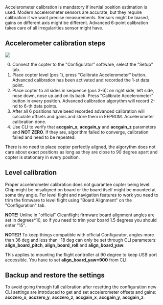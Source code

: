 Accelerometer calibration is mandatory if inertial position estimation is used. Modern accelerometer sensors are accurate, but they require calibration it we want precise measurements. Sensors might be biased, gains on different axis might be different. Advanced 6-point calibration takes care of all irregularities sensor might have.

## Accelerometer calibration steps

![](https://github.com/digitalentity/nav-rewrite-docs/blob/master/docs/assets/acc-calibration-positions.jpg)

0. Connect the copter to the "Configurator" software, select the "Setup" tab.
1. Place copter level (pos 1), press "Calibrate Accelerometer" button. Advanced calibration has been activated and recorded the 1-st data point.
2. Place copter to all sides in sequence (pos 2-6): on right side, left side, nose down, nose up and on its back. Press "Calibrate Accelerometer" button in every position. Advanced calibration algorythm will record 2-nd to 6-th data points.
3. After all 6 positions have beed recorded advanced calibration will calculate offsets and gains and store them in EEPROM. Accelerometer calibration done.
4. Use CLI to verify that **accgain_x**, **accgain_y** and **accgain_z** parameters and **NOT ZERO**. If they are, algorithm failed to converge, calibration failed and need to be repeated.

There is no need to place copter perfectly aligned, the algorythm does not care about exact positions as long as they are close to 90 degree apart and copter is stationary in every position.

## Level calibration

Proper accelerometer calibration does not guarantee copter being level. Chip might be misaligned on board or the board itself might be mounted at some tiny angle. For level flight and navigation features to work you need to trim the firmware to level flight using "Board Alignment" on the "Configuration" tab. 

**NOTE!** Unline in "official" Cleanflight firmware board alignment angles are set in degrees*10, so if you need to trim your board 1.5 degrees you should enter "15".

**NOTE2!** To keep things compatible with official Configurator, angles more than 36 deg and less than -18 deg can only be set through CLI parameters: **align_board_pitch**, **align_board_roll** and **align_board_yaw**. 

This applies to mounting the flight controller at 90 degree to keep USB port accessible. You have to set **align_board_yaw=900** from CLI.

## Backup and restore the settings

To avoid going through full calibration after resetting the configuration new CLI settings are introduced to get and set accelerometer offsets and gains: **acczero_x**, **acczero_y**, **acczero_z**, **accgain_x**, **accgain_y**, **accgain_z**.
